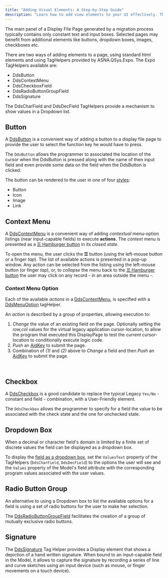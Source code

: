 ```yaml
---
title: "Adding Visual Elements: A Step-by-Step Guide"
description: "Learn how to add view elements to your UI effectively. This guide provides easy steps for enhancing user interfaces."
---
```


The main panel of a Display File Page generated by a migration process typically contains only constant text and input boxes. Selected pages may benefit from additional elements like buttons, dropdown boxes, images, checkboxes etc.

There are two ways of adding elements to a page, using standard html elements and using TagHelpers provided by ASNA.QSys.Expo. The Expo TagHelpers available are:
 + DdsButton
 + DdsContextMenu
 + DdsCheckboxField
 + DdsRadioButtonGroupField
 + DdsSignature

The DdsCharField and DdsDecField TagHelpers provide a mechanism to show values in a Dropdown list.

## Button

A [DdsButton](/reference/expo/qsys-expo-tags/dds-button-tag-helper.html) is a convenient way of adding a button to a display file page to provide the user to select the function key he would have to press.  

The `DdsButton` allows the programmer to associated the location of the cursor when the DdsButton is pressed along with the name of then input field and even provide some data on the field when the DdsButton is clicked.

The button can be rendered to the user in one of four [styles](/reference/expo/qsys-expo-tags/button-styles.html):
 + Button
 + Icon
 + Image
 + Link

## Context Menu

A [DdsContextMenu](/reference/expo/qsys-expo-tags/dds-context-menu-tag-helper.html) is a convenient way of adding *contextual* menu-option listings (near input-capable fields) to execute **actions**. The *context* menu is presented as a  [☰ Hamburger button](https://en.wikipedia.org/wiki/Hamburger_button) in its *closed state*. 

To open the menu, the user clicks the **☰** button (using the left-mouse button or a finger *tap*). The list of available actions is presented in a pop-up window. Any action can be selected from the listing using the left-mouse button (or finger *tap*), or, to *collapse* the menu back to the [☰ Hamburger button](https://en.wikipedia.org/wiki/Hamburger_button) the user may click on any record - in an area outside the menu -.

### Context Menu Option

Each of the available *actions* in a [DdsContextMenu](/reference/expo/qsys-expo-tags/dds-context-menu-tag-helper.html), is specified with a 
[DdsMenuOption](/reference/expo/qsys-expo-tags/dds-menu-option-tag-helper.html) tagHelper.

An *action* is described by a group of properties, allowing execution to:

1. *Change* the value of an existing field on the page. Optionally setting the *row,col* values for the virtual legacy application cursor-location, to allow the program that executed this DisplayPage to test the *current* cursor-location to conditionally execute logic code.
2. *Push* an [AidKey](/reference/expo/qsys-expo-model/aid-key.html) to submit the page.
3. Combination of *(1)* and *(2)* above to *Change* a field and then *Push* an [AidKey](/reference/expo/qsys-expo-model/aid-key.html) to submit the page.


<br>

## Checkbox

A [DdsCheckbox](/reference/expo/qsys-expo-tags/dds-checkbox-field-tag-helper.html) is a good candidate to replace the typical Legacy `Yes/No` - constant and field - combination, with a User-Friendly element.

The `DdsCheckbox` allows the programmer to specify for a field the value to be associated with the check state and the one for unchecked state.

## Dropdown Box 

When a decimal or character field's domain is limited by a finite set of discrete values the field can be displayed as a dropdown box. 

To display the [field as a dropdown box](/reference/expo/non-generated-reference/field-as-dropdown-box.html), set the `ValuesText` property of the TagHelpers (`DdsCharField`, `DdsDecField`) to the options the user will see and the `Values` property of the Model's field attribute with the corresponding program values associated with the user values.

## Radio Button Group
An alternative to using a Dropdown box to list the available options for a field is using a set of radio buttons for the user to make her selection. 

The [DdsRadioButtonGroupField](/reference/expo/qsys-expo-tags/dds-radio-button-group-field-tag-helper.html) facilitates the creation of a group of mutually exclusive radio buttons.

## Signature
The [DdsSignature](/reference/expo/qsys-expo-tags/dds-signature-tag-helper.html) Tag Helper provides a Display element that shows a depiction of a hand written signature. When bound to an input-capable field in the Model, it allows to capture the signature by recording a series of line and curve sketches using an input device (such as mouse, or finger movements on a touch device).
